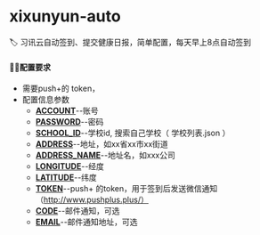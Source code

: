 # xixunyun-auto

🏷️ 习讯云自动签到、提交健康日报，简单配置，每天早上8点自动签到
#### 😶‍🌫️配置要求

- 需要push+的 token，
- 配置信息参数
  - **<u>ACCOUNT</u>**--账号
  - **<u>PASSWORD</u>**--密码
  - **<u>SCHOOL_ID</u>**--学校id, 搜索自己学校（ 学校列表.json ）
  - **<u>ADDRESS</u>**--地址，如xx省xx市xx街道
  - **<u>ADDRESS_NAME</u>**--地址名，如xxx公司
  - **<u>LONGITUDE</u>**--经度
  - **<u>LATITUDE</u>**--纬度
  - **<u>TOKEN</u>**--push+ 的token，用于签到后发送微信通知 （http://www.pushplus.plus/）
  - **<u>CODE</u>**--邮件通知，可选
  - **<u>EMAIL</u>**--邮件通知地址，可选

